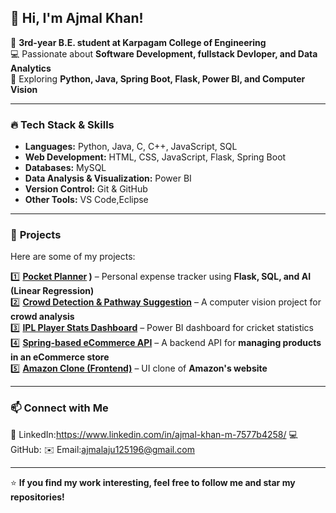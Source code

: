 ## 👋 Hi, I'm Ajmal Khan!  

🚀 **3rd-year B.E. student at Karpagam College of Engineering**  
💻 Passionate about **Software Development, fullstack Devloper, and Data Analytics**  
📍 Exploring **Python, Java, Spring Boot, Flask, Power BI, and Computer Vision**  

---

### 🔥 **Tech Stack & Skills**  
- **Languages:** Python, Java, C, C++, JavaScript, SQL  
- **Web Development:** HTML, CSS, JavaScript, Flask, Spring Boot  
- **Databases:** MySQL
- **Data Analysis & Visualization:** Power BI  
- **Version Control:** Git & GitHub  
- **Other Tools:** VS Code,Eclipse 

---

### 🚀 **Projects**  
Here are some of my projects:  

1️⃣ **[Pocket Planner](https://github.com/Ak0000714/Pocket-Planner)
)** – Personal expense tracker using **Flask, SQL, and AI (Linear Regression)**  
2️⃣ **[Crowd Detection & Pathway Suggestion](https://github.com/Ak0000714/crowed-detection-and-path-way-suggestion-)** – A computer vision project for **crowd analysis**  
3️⃣ **[IPL Player Stats Dashboard](https://github.com/Ak0000714/IPL-DASHBOARD)** – Power BI dashboard for cricket statistics  
4️⃣ **[Spring-based eCommerce API](https://github.com/Ak0000714/Ecommerce-api-)** – A backend API for **managing products in an eCommerce store**  
5️⃣ **[Amazon Clone (Frontend)](https://github.com/Ak0000714/Amazon-Clone)** – UI clone of **Amazon's website**  


---

### 📫 **Connect with Me**  
🔗 LinkedIn:https://www.linkedin.com/in/ajmal-khan-m-7577b4258/
💻 GitHub:
✉️ Email:ajmalaju125196@gmail.com 

---

⭐ **If you find my work interesting, feel free to follow me and star my repositories!**  

